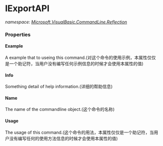 ﻿# IExportAPI
_namespace: [Microsoft.VisualBasic.CommandLine.Reflection](./index.md)_






### Properties

#### Example
A example that to useing this command.(对这个命令的使用示例，本属性仅仅是一个助记符，当用户没有编写任何示例信息的时候才会使用本属性的值)
#### Info
Something detail of help information.(详细的帮助信息)
#### Name
The name of the commandline object.(这个命令的名称)
#### Usage
The usage of this command.(这个命令的用法，本属性仅仅是一个助记符，当用户没有编写任何的使用方法信息的时候才会使用本属性的值)
